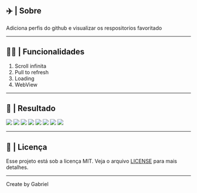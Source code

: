 <p align='center'>

## :airplane: | Sobre
Adiciona perfis do github e visualizar os respositorios favoritado

---

## :technologist: | Funcionalidades
1. Scroll infinita
1. Pull to refresh
1. Loading
1. WebView

---

## :dog: | Resultado
<img src='image/1 (1).jpg'>
<img src='image/1 (2).jpg'>
<img src='image/1 (3).jpg'>
<img src='image/1 (4).jpg'>
<img src='image/1 (5).jpg'>
<img src='image/1 (6).jpg'>
<img src='image/1 (7).jpg'>
<img src='image/1 (8).jpg'>

---

## :memo: | Licença
Esse projeto está sob a licença MIT. Veja o arquivo [LICENSE](LICENSE.md) para mais detalhes.
</p>

---

Create by Gabriel